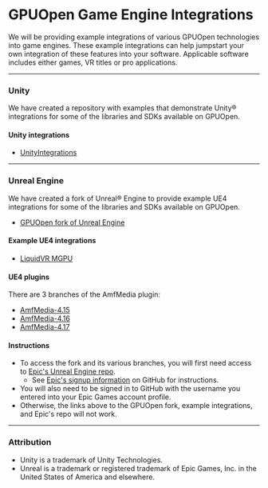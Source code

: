 # GPUOpen Game Engine Integrations

We will be providing example integrations of various GPUOpen technologies into game engines. These example integrations can help jumpstart your own integration of these features into your software.  Applicable software includes either games, VR titles or pro applications.

---

### Unity
We have created a repository with examples that demonstrate Unity&reg; integrations for some of the libraries and SDKs available on GPUOpen.

#### Unity integrations
* [UnityIntegrations](https://github.com/GPUOpen-LibrariesAndSDKs/UnityIntegrations)

---

### Unreal Engine
We have created a fork of Unreal&reg; Engine to provide example UE4 integrations for some of the libraries and SDKs available on GPUOpen.

* [GPUOpen fork of Unreal Engine](https://github.com/GPUOpenSoftware/UnrealEngine)

#### Example UE4 integrations
* [LiquidVR MGPU](https://github.com/GPUOpenSoftware/UnrealEngine/tree/LiquidVR-MGPU)

#### UE4 plugins
There are 3 branches of the AmfMedia plugin:
* [AmfMedia-4.15](https://github.com/GPUOpenSoftware/UnrealEngine/tree/AmfMedia-4.15)
* [AmfMedia-4.16](https://github.com/GPUOpenSoftware/UnrealEngine/tree/AmfMedia-4.16)
* [AmfMedia-4.17](https://github.com/GPUOpenSoftware/UnrealEngine/tree/AmfMedia-4.17)

#### Instructions
* To access the fork and its various branches, you will first need access to [Epic's Unreal Engine repo](https://github.com/EpicGames/UnrealEngine).
  * See [Epic's signup information](https://github.com/EpicGames/Signup) on GitHub for instructions.
* You will also need to be signed in to GitHub with the username you entered into your Epic Games account profile.
* Otherwise, the links above to the GPUOpen fork, example integrations, and Epic's repo will not work.

---

### Attribution
- Unity is a trademark of Unity Technologies.
- Unreal is a trademark or registered trademark of Epic Games, Inc. in the United States of America and elsewhere.
